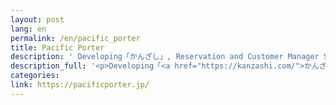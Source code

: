 ```yaml
---
layout: post
lang: en
permalink: /en/pacific_porter
title: Pacific Porter
description: ' Developing「かんざし」, Reservation and Customer Manager System for Beauty Salon. '
description_full: '<p>Developing「<a href="https://kanzashi.com/">かんざし</a>」, Reservation and Customer Manager System for Beauty Salon.</p>'
categories: 
link: https://pacificporter.jp/
---
```

